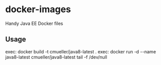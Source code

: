 # docker-images
Handy Java EE Docker files


## Usage

exec: docker build -t cmueller/java8-latest .
exec: docker run -d --name java8-latest cmueller/java8-latest tail -f /dev/null